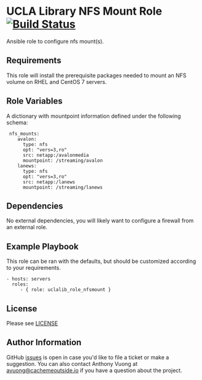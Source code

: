UCLA Library NFS Mount Role [![Build Status](https://travis-ci.com/UCLALibrary/uclalib_role_nfsmount.svg?branch=master)](https://travis-ci.com/UCLALibrary/uclalib_role_nfsmount)
=========

Ansible role to configure nfs mount(s).

Requirements
------------

This role will install the prerequisite packages needed to mount an NFS volume on RHEL and CentOS 7 servers.

Role Variables
--------------

A dictionary with mountpoint information defined under the following schema:

     nfs_mounts:
        avalon:
          type: nfs
          opt: "vers=3,ro"
          src: netapp:/avalonmedia
          mountpoint: /streaming/avalon
        lanews:
          type: nfs
          opt: "vers=3,ro"
          src: netapp:/lanews
          mountpoint: /streaming/lanews
          
Dependencies
------------

No external dependencies, you will likely want to configure a firewall from an external role.

Example Playbook
----------------

This role can be ran with the defaults, but should be customized according to your requirements.

    - hosts: servers
      roles:
         - { role: uclalib_role_nfsmount }

License
-------
Please see [LICENSE](LICENSE)

Author Information
------------------

GitHub [issues](https://github.com/UCLALibrary/uclalib_role_nfsmount/issues) is open in case you'd like to file a ticket or make a suggestion. You can also contact Anthony Vuong at <a href="mailto:avuong@cachemeoutside.io">avuong@cachemeoutside.io</a> if you have a question about the project.
